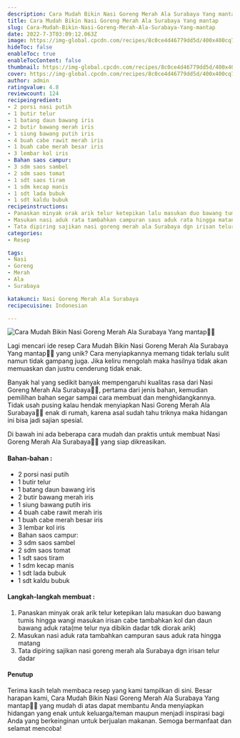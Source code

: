 ```yaml
---
description: Cara Mudah Bikin Nasi Goreng Merah Ala Surabaya Yang mantap"
title: Cara Mudah Bikin Nasi Goreng Merah Ala Surabaya Yang mantap
slug: Cara-Mudah-Bikin-Nasi-Goreng-Merah-Ala-Surabaya-Yang-mantap
date: 2022-7-3T03:09:12.063Z
image: https://img-global.cpcdn.com/recipes/8c0ce4d46779dd5d/400x400cq70/photo.jpg
hideToc: false
enableToc: true
enableTocContent: false
thumbnail: https://img-global.cpcdn.com/recipes/8c0ce4d46779dd5d/400x400cq70/photo.jpg
cover: https://img-global.cpcdn.com/recipes/8c0ce4d46779dd5d/400x400cq70/photo.jpg
author: admin
ratingvalue: 4.8
reviewcount: 124
recipeingredient:
- 2 porsi nasi putih
- 1 butir telur
- 1 batang daun bawang iris
- 2 butir bawang merah iris
- 1 siung bawang putih iris
- 4 buah cabe rawit merah iris
- 1 buah cabe merah besar iris
- 3 lembar kol iris
- Bahan saos campur:
- 3 sdm saos sambel
- 2 sdm saos tomat
- 1 sdt saos tiram
- 1 sdm kecap manis
- 1 sdt lada bubuk
- 1 sdt kaldu bubuk
recipeinstructions:
- Panaskan minyak orak arik telur ketepikan lalu masukan duo bawang tumis hingga wangi masukan irisan cabe tambahkan kol dan daun bawang aduk rata(me telur nya dibikin dadar tdk diorak arik)
- Masukan nasi aduk rata tambahkan campuran saus aduk rata hingga matang
- Tata dipiring sajikan nasi goreng merah ala Surabaya dgn irisan telur dadar
categories:
- Resep

tags:
- Nasi
- Goreng
- Merah
- Ala
- Surabaya

katakunci: Nasi Goreng Merah Ala Surabaya
recipecuisine: Indonesian

---
```


![Cara Mudah Bikin Nasi Goreng Merah Ala Surabaya Yang mantap👩‍🍳](https://img-global.cpcdn.com/recipes/8c0ce4d46779dd5d/400x400cq70/photo.jpg)

Lagi mencari ide resep Cara Mudah Bikin Nasi Goreng Merah Ala Surabaya Yang mantap👩‍🍳 yang unik? Cara menyiapkannya memang tidak terlalu sulit namun tidak gampang juga. Jika keliru mengolah maka hasilnya tidak akan memuaskan dan justru cenderung tidak enak.

Banyak hal yang sedikit banyak mempengaruhi kualitas rasa dari Nasi Goreng Merah Ala Surabaya👩‍🍳, pertama dari jenis bahan, kemudian pemilihan bahan segar sampai cara membuat dan menghidangkannya. Tidak usah pusing kalau hendak menyiapkan Nasi Goreng Merah Ala Surabaya👩‍🍳 enak di rumah, karena asal sudah tahu triknya maka hidangan ini bisa jadi sajian spesial.

Di bawah ini ada beberapa cara mudah dan praktis untuk membuat Nasi Goreng Merah Ala Surabaya👩‍🍳 yang siap dikreasikan.

<!--inarticleads1-->

#### Bahan-bahan :

- 2 porsi nasi putih
- 1 butir telur
- 1 batang daun bawang iris
- 2 butir bawang merah iris
- 1 siung bawang putih iris
- 4 buah cabe rawit merah iris
- 1 buah cabe merah besar iris
- 3 lembar kol iris
- Bahan saos campur:
- 3 sdm saos sambel
- 2 sdm saos tomat
- 1 sdt saos tiram
- 1 sdm kecap manis
- 1 sdt lada bubuk
- 1 sdt kaldu bubuk

<!--inarticleads2-->

#### Langkah-langkah membuat :

1. Panaskan minyak orak arik telur ketepikan lalu masukan duo bawang tumis hingga wangi masukan irisan cabe tambahkan kol dan daun bawang aduk rata(me telur nya dibikin dadar tdk diorak arik)
1. Masukan nasi aduk rata tambahkan campuran saus aduk rata hingga matang
1. Tata dipiring sajikan nasi goreng merah ala Surabaya dgn irisan telur dadar

#### Penutup

Terima kasih telah membaca resep yang kami tampilkan di sini. Besar harapan kami, Cara Mudah Bikin Nasi Goreng Merah Ala Surabaya Yang mantap👩‍🍳 yang mudah di atas dapat membantu Anda menyiapkan hidangan yang enak untuk keluarga/teman maupun menjadi inspirasi bagi Anda yang berkeinginan untuk berjualan makanan. Semoga bermanfaat dan selamat mencoba!